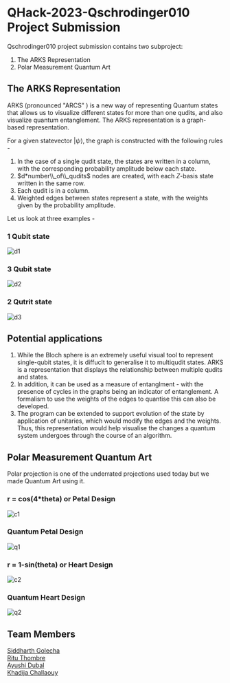 # QHack-2023-Qschrodinger010 Project Submission

Qschrodinger010 project submission contains two subproject:
1. The ARKS Representation
2. Polar Measurement Quantum Art

## The ARKS Representation

ARKS (pronounced "ARCS" ) is a new way of representing Quantum states that allows us to visualize different states for more than one qudits, and also visualize quantum entanglement. The ARKS representation is a graph-based representation.

For a given statevector $|\psi\rangle$, the graph is constructed with the following rules - 
1. In the case of a single qudit state, the states are written in a column, with the corresponding probability amplitude below each state.
2. $d*number\\_of\\_qudits$ nodes are created, with each $Z$-basis state written in the same row.
3. Each qudit is in a column.
4. Weighted edges between states represent a state, with the weights given by the probability amplitude.

Let us look at three examples - 
### 1 Qubit state
![d1](https://github.com/Siddharthgolecha/QHack-2023-Qshrodinger010/blob/main/media/d2_q1_arks_repr.svg)

### 3 Qubit state
![d2](https://github.com/Siddharthgolecha/QHack-2023-Qshrodinger010/blob/main/media/d2_arks_repr.svg)

### 2 Qutrit state
![d3](https://github.com/Siddharthgolecha/QHack-2023-Qshrodinger010/blob/main/media/d3_arks_repr.svg)

## Potential applications
1. While the Bloch sphere is an extremely useful visual tool to represent single-qubit states, it is diffuclt to generalise it to multiqudit states. ARKS is a representation that displays the relationship between multiple qudits and states. 
2. In addition, it can be used as a measure of entanglment - with the presence of cycles in the graphs being an indicator of entanglement. A formalism to use the weights of the edges to quantise this can also be developed.
3. The program can be extended to support evolution of the state by application of unitaries, which would modify the edges and the weights. Thus, this representation would help visualise the changes a quantum system undergoes through the course of an algorithm.

## Polar Measurement Quantum Art

Polar projection is one of the underrated projections used today but we made Quantum Art using it.
### r = cos(4*theta) or Petal Design
![c1](https://github.com/Siddharthgolecha/QHack-2023-Qshrodinger010/blob/main/media/Classical_petal.png)
### Quantum Petal Design
![q1](https://github.com/Siddharthgolecha/QHack-2023-Qshrodinger010/blob/main/media/Quantum_petal.png)
### r = 1-sin(theta) or Heart Design
![c2](https://github.com/Siddharthgolecha/QHack-2023-Qshrodinger010/blob/main/media/Classical_heart.png)
### Quantum Heart Design
![q2](https://github.com/Siddharthgolecha/QHack-2023-Qshrodinger010/blob/main/media/Quantum_heart.png)

## Team Members
[Siddharth Golecha](https://github.com/Siddharthgolecha)
<br>
[Ritu Thombre](https://github.com/ritu-thombre99)
<br>
[Ayushi Dubal](https://github.com/ayushidubal)
<br>
[Khadija Challaouy](https://github.com/Qcatty)
